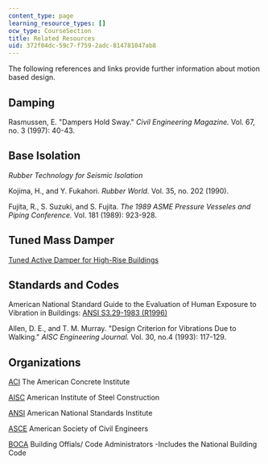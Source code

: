 ```yaml
---
content_type: page
learning_resource_types: []
ocw_type: CourseSection
title: Related Resources
uid: 372f04dc-59c7-f759-2adc-814781047ab8
---
```


The following references and links provide further information about motion based design.

Damping
-------

Rasmussen, E. "Dampers Hold Sway." _Civil Engineering Magazine._ Vol. 67, no. 3 (1997): 40-43.

Base Isolation
--------------

_Rubber Technology for Seismic Isolation_

Kojima, H., and Y. Fukahori. _Rubber World._ Vol. 35, no. 202 (1990).  
  
Fujita, R., S. Suzuki, and S. Fujita. _The 1989 ASME Pressure Vesseles and Piping Conference._ Vol. 181 (1989): 923-928.

Tuned Mass Damper
-----------------

[Tuned Active Damper for High-Rise Buildings](http://www.mhi.co.jp/)

Standards and Codes
-------------------

American National Standard Guide to the Evaluation of Human Exposure to Vibration in Buildings: [ANSI S3.29-1983 (R1996)](https://webstore.ansi.org/standards/asa/ansis3291983r1996) 

Allen, D. E., and T. M. Murray. "Design Criterion for Vibrations Due to Walking." _AISC Engineering Journal._ Vol. 30, no.4 (1993): 117-129.

Organizations
-------------

[ACI](http://www.aci-int.org/) The American Concrete Institute

[AISC](http://www.aisc.org/) American Institute of Steel Construction

[ANSI](http://www.ansi.org/) American National Standards Institute

[ASCE](http://www.asce.org/) American Society of Civil Engineers

[BOCA](http://www.iccsafe.org/Pages/default.aspx#) Building Offials/ Code Administrators -Includes the National Building Code